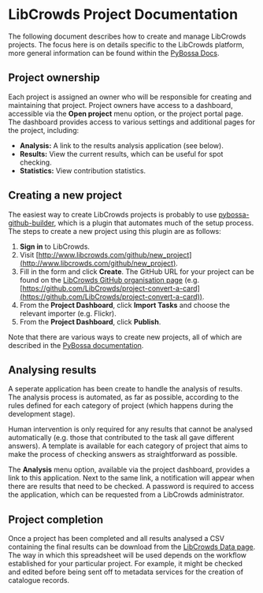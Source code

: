 # LibCrowds Project Documentation

The following document describes how to create and manage LibCrowds projects.
The focus here is on details specific to the LibCrowds platform, more general
information can be found within the
[PyBossa Docs](http://docs.pybossa.com/en/latest/build_with_pybossa.html).


## Project ownership

Each project is assigned an owner who will be responsible for creating and
maintaining that project. Project owners have access to a dashboard, accessible
via the **Open project** menu option, or the project portal page. The
dashboard provides access to various settings and additional pages for the
project, including:

- **Analysis:** A link to the results analysis application (see below).
- **Results:** View the current results, which can be useful for spot checking.
- **Statistics:** View contribution statistics.


## Creating a new project

The easiest way to create LibCrowds projects is probably to use
[pybossa-github-builder](https://github.com/alexandermendes/pybossa-github-builder),
which is a plugin that automates much of the setup process. The steps to create
a new project using this plugin are as follows:

1. **Sign in** to LibCrowds.
2. Visit [http://www.libcrowds.com/github/new_project](http://www.libcrowds.com/github/new_project).
3. Fill in the form and click **Create**. The GitHub URL for your project can be found on the
[LibCrowds GitHub organisation page](https://github.com/LibCrowds)
(e.g. [https://github.com/LibCrowds/project-convert-a-card](https://github.com/LibCrowds/project-convert-a-card)).
6. From the **Project Dashboard**, click **Import Tasks** and choose the relevant importer (e.g. Flickr).
7. From the **Project Dashboard**, click **Publish**.

Note that there are various ways to create new projects, all of which are described in the
[PyBossa documentation](http://docs.pybossa.com/en/latest/user/overview.html).


## Analysing results

A seperate application has been create to handle the analysis of results. The
analysis process is automated, as far as possible, according to the rules
defined for each category of project (which happens during the development
stage).

Human intervention is only required for any results that cannot be analysed
automatically (e.g. those that contributed to the task all gave different answers).
A template is available for each category of project that aims to make the process
of checking answers as straightforward as possible.

The **Analysis** menu option, available via the project dashboard, provides a
link to this application. Next to the same link, a notification will appear when
there are results that need to be checked. A password is required to access the
application, which can be requested from a LibCrowds administrator.


## Project completion

Once a project has been completed and all results analysed a CSV containing the
final results can be download from the
[LibCrowds Data page](https://www.libcrowds.com/data). The way in which this
spreadsheet will be used depends on the workflow established for your particular
project. For example, it might be checked and edited before being sent off to
metadata services for the creation of catalogue records.
